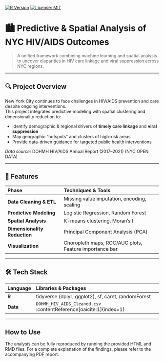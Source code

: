 [![R Version](https://img.shields.io/badge/R-%3E%3D%204.0-276DC3?logo=r&style=flat-square)](https://www.r-project.org/) [![License: MIT](https://img.shields.io/badge/License-MIT-00C13F?style=flat-square)](LICENSE)

# 🏙️ Predictive & Spatial Analysis of NYC HIV/AIDS Outcomes  
> A unified framework combining machine learning and spatial analysis to uncover disparities in HIV care linkage and viral suppression across NYC regions.

---

## 🔍 Project Overview
New York City continues to face challenges in HIV/AIDS prevention and care despite ongoing interventions.  
This project integrates predictive modeling with spatial clustering and dimensionality reduction to:
- Identify demographic & regional drivers of **timely care linkage** and **viral suppression**  
- Map geographic “hotspots” and clusters of high-risk areas  
- Provide data-driven guidance for targeted public health interventions  
  
_Data source:_ DOHMH HIV/AIDS Annual Report (2017–2021) (NYC OPEN DATA)

---

## 🚀 Features
| Phase                      | Techniques & Tools                                      |
| :------------------------- | :------------------------------------------------------ |
| **Data Cleaning & ETL**     | Missing value imputation, encoding, scaling             |
| **Predictive Modeling**     | Logistic Regression, Random Forest                     |
| **Spatial Analysis**        | K-means clustering, Moran’s I                          |
| **Dimensionality Reduction**| Principal Component Analysis (PCA)                     |
| **Visualization**           | Choropleth maps, ROC/AUC plots, Feature importance bar |

---

## 🛠️ Tech Stack
| Language | Libraries & Packages                       |
| :------- | :----------------------------------------- |
| **R**     | tidyverse (dplyr, ggplot2), sf, caret, randomForest |
| **Data**  | `DOHMH_HIV_AIDS_Cleaned.csv` :contentReference[oaicite:1]{index=1} |

---

## How to Use
The analysis can be fully reproduced by running the provided HTML and RMD files. For a complete explanation of the findings, please refer to the accompanying PDF report.

